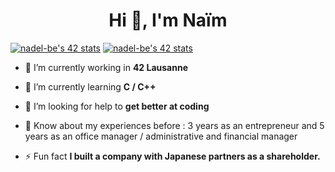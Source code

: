 <h1 align="center">Hi 👋, I'm Naïm</h1>

[![nadel-be's 42 stats](https://badge42.vercel.app/api/v2/cl9mxh18v00250gil6wd4ihss/stats?cursusId=9&coalitionId=168)](https://github.com/JaeSeoKim/badge42)
[![nadel-be's 42 stats](https://badge42.vercel.app/api/v2/cl9mxh18v00250gil6wd4ihss/stats?cursusId=21&coalitionId=undefined)](https://github.com/JaeSeoKim/badge42)

- 🔭 I’m currently working in **42 Lausanne**

- 🌱 I’m currently learning **C / C++**

- 🤝 I’m looking for help to **get better at coding**

- 📄 Know about my experiences before : 3 years as an entrepreneur and 5 years as an office manager / administrative and financial manager

- ⚡ Fun fact **I built a company with Japanese partners as a shareholder.**
